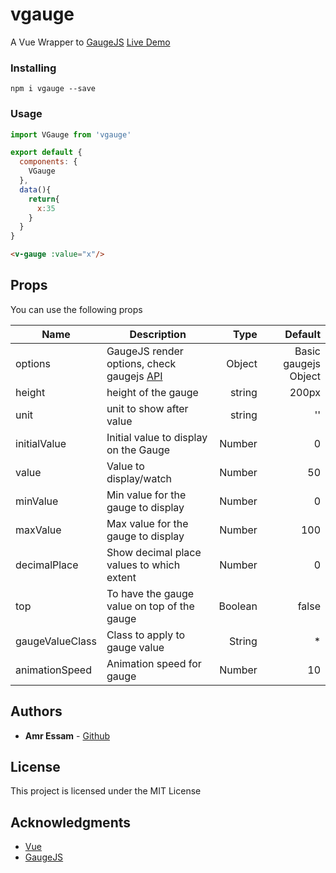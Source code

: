 # vgauge

A Vue Wrapper to [GaugeJS](https://github.com/bernii/gauge.js/)
[Live Demo](https://jz3qoxny63.codesandbox.io/) 

### Installing

```
npm i vgauge --save
```

### Usage
```js
import VGauge from 'vgauge'

export default {
  components: {
    VGauge
  },
  data(){
    return{
      x:35
    }
  }
}
```

```html
<v-gauge :value="x"/>
```

## Props
You can use the following props

| Name          | Description   | Type  | Default |
| ------------- |---------------| -----:| -----:|
| options        | GaugeJS render options, check gaugejs [API](http://bernii.github.io/gauge.js/) | Object | Basic gaugejs Object |
| height        | height of the gauge | string | 200px |
| unit        | unit to show after value | string | '' |
| initialValue        | Initial value to display on the Gauge | Number | 0 |
| value        | Value to display/watch | Number | 50 |
| minValue        | Min value for the gauge to display | Number | 0 |
| maxValue        | Max value for the gauge to display | Number | 100 |
| decimalPlace        | Show decimal place values to which extent | Number | 0 |
| top        | To have the gauge value on top of the gauge | Boolean | false |
| gaugeValueClass        | Class to apply to gauge value | String | * |
| animationSpeed        | Animation speed for gauge | Number | 10 |

## Authors

* **Amr Essam** - [Github](https://github.com/amroessam)

## License

This project is licensed under the MIT License

## Acknowledgments

* [Vue](https://github.com/vuejs/vue)
* [GaugeJS](https://github.com/bernii/gauge.js/)